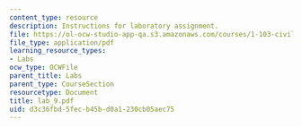 ```yaml
---
content_type: resource
description: Instructions for laboratory assignment.
file: https://ol-ocw-studio-app-qa.s3.amazonaws.com/courses/1-103-civil-engineering-materials-laboratory-spring-2004/d3c36fbd5fecb45bd0a1230cb05aec75_lab_9.pdf
file_type: application/pdf
learning_resource_types:
- Labs
ocw_type: OCWFile
parent_title: Labs
parent_type: CourseSection
resourcetype: Document
title: lab_9.pdf
uid: d3c36fbd-5fec-b45b-d0a1-230cb05aec75
---
```

